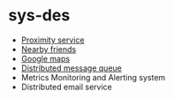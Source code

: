 # sys-des 

 - [Proximity service](https://github.com/yhamuha/sys-des/blob/main/des/proximity-service.jpg)
 - [Nearby friends](https://github.com/yhamuha/sys-des/blob/main/des/nearby-friends.jpg)
 - [Google maps](https://github.com/yhamuha/sys-des/blob/main/des/google-maps.jpg)
 - [Distributed message queue](https://github.com/yhamuha/sys-des/blob/main/des/distributed-message-queue.jpg)
 - Metrics Monitoring and Alerting system
 - Distributed email service
 
